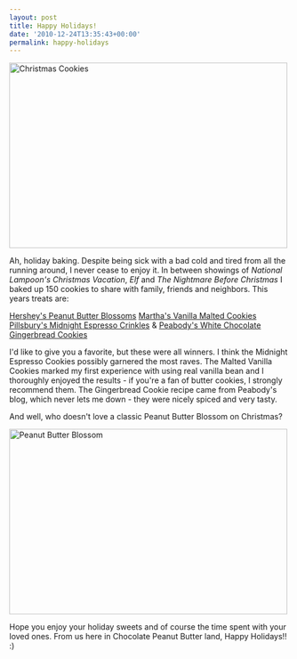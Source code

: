 ```yaml
---
layout: post
title: Happy Holidays!
date: '2010-12-24T13:35:43+00:00'
permalink: happy-holidays
---
```

<a href="http://www.flickr.com/photos/kstar810/5288453130/" title="Christmas Cookies by kstar810, on Flickr"><img src="http://farm6.static.flickr.com/5208/5288453130_96435a89a6.jpg" width="500" height="333" alt="Christmas Cookies" /></a>

Ah, holiday baking. Despite being sick with a bad cold and tired from all the running around, I never cease to enjoy it. In between showings of <em>National Lampoon's Christmas Vacation</em>, <em>Elf</em> and <em>The Nightmare Before Christmas</em> I baked up 150 cookies to share with family, friends and neighbors. This years treats are:

<a href="http://www.hersheys.com/recipes/5191/Peanut%20Butter%20Blossoms.aspx">Hershey's Peanut Butter Blossoms</a>
<a href="http://www.marthastewart.com/recipe/vanilla-malted-cookies">Martha's Vanilla Malted Cookies</a>
<a href="http://www.pillsbury.com/recipes/midnight-espresso-crinkles/a0c9c9ae-60c0-4948-80f6-095cfcb08daa/">Pillsbury's Midnight Espresso Crinkles</a>
& <a href="http://www.culinaryconcoctionsbypeabody.com/2010/12/07/white-chocolate-topped-gingerbread-cookies/">Peabody's White Chocolate Gingerbread Cookies</a>

I'd like to give you a favorite, but these were all winners. I think the Midnight Espresso Cookies possibly garnered the most raves. The Malted Vanilla Cookies marked my first experience with using real vanilla bean and I thoroughly enjoyed the results - if you're a fan of butter cookies, I strongly recommend them. The Gingerbread Cookie recipe came from Peabody's blog, which never lets me down - they were nicely spiced and very tasty. 

And well, who doesn't love a classic Peanut Butter Blossom on Christmas?

<a href="http://www.flickr.com/photos/kstar810/5287852239/" title="Peanut Butter Blossom by kstar810, on Flickr"><img src="http://farm6.static.flickr.com/5245/5287852239_7cac23eb6a.jpg" width="500" height="333" alt="Peanut Butter Blossom" /></a>

Hope you enjoy your holiday sweets and of course the time spent with your loved ones. From us here in Chocolate Peanut Butter land, Happy Holidays!! :)

